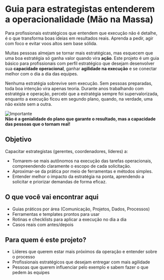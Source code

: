 # Guia para estrategistas entenderem a operacionalidade (Mão na Massa) 
Para profissionais estratégicos que entendem que execução não é detalhe, é o que transforma boas ideias em resultados reais. Aprenda a pedir, agir com foco e evitar voos altos sem base sólida.

Muitas pessoas almejam se tornar mais estratégicas, mas esquecem que uma boa estratégia só ganha valor quando vira **ação**. Este projeto é um guia básico para profissionais com perfil estratégico que desejam desenvolver sua **capacidade operacional**, ganhar **agilidade na execução** e se conectar melhor com o dia a dia das equipes.

Nenhuma estratégia sobrevive sem execução. Sem pessoas preparadas, toda boa intenção vira apenas teoria. Durante anos trabalhando com estratégia e operação, percebi que a estratégia sempre foi supervalorizada, enquanto a execução ficou em segundo plano, quando, na verdade, uma não existe sem a outra.

![Importante](https://img.shields.io/badge/Importante-red)  
**Não é a genialidade do plano que garante o resultado, mas a capacidade das pessoas que o tornam real!**

## Objetivo

Capacitar estrategistas (gerentes, coordenadores, líderes) a:

- Tornarem-se mais autônomos na execução das tarefas operacionais, compreendendo claramente o escopo de cada solicitação.
- Aproximar-se da prática por meio de ferramentas e métodos simples.
- Entender melhor o impacto da estratégia na ponta, aprendendo a solicitar e priorizar demandas de forma eficaz.

## O que você vai encontrar aqui

- Guias práticos por área (Comunicação, Projetos, Dados, Processos)  
- Ferramentas e templates prontos para usar  
- Rotinas e checklists para aplicar a execução no dia a dia  
- Casos reais com antes/depois  

## Para quem é este projeto?

- Líderes que querem estar mais próximos da operação e entender sobre o processo
- Profissionais estratégicos que desejam entregar com mais agilidade  
- Pessoas que querem influenciar pelo exemplo e sabem fazer o que pedem às equipes  


